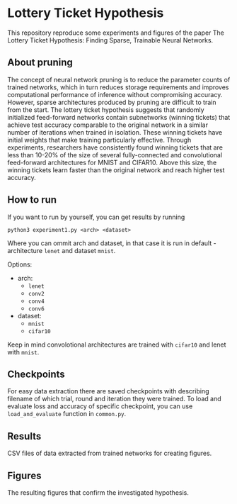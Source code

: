 # Lottery Ticket Hypothesis
This repository reproduce some experiments and figures of the paper The Lottery Ticket Hypothesis: Finding Sparse, Trainable Neural Networks.

## About pruning

The concept of neural network pruning is to reduce the parameter counts of trained networks, which in turn reduces storage requirements and improves computational performance of inference without compromising accuracy. However, sparse architectures produced by pruning are difficult to train from the start. The lottery ticket hypothesis suggests that randomly initialized feed-forward networks contain subnetworks (winning tickets) that achieve test accuracy comparable to the original network in a similar number of iterations when trained in isolation. These winning tickets have initial weights that make training particularly effective. Through experiments, researchers have consistently found winning tickets that are less than 10-20% of the size of several fully-connected and convolutional feed-forward architectures for MNIST and CIFAR10. Above this size, the winning tickets learn faster than the original network and reach higher test accuracy.

## How to run

If you want to run by yourself, you can get results by running

```
python3 experiment1.py <arch> <dataset>
```

Where you can ommit arch and dataset, in that case it is run in default - architecture `lenet` and dataset `mnist`.

Options:
- arch:
  - `lenet`
  - `conv2`
  - `conv4`
  - `conv6`
- dataset:
  - `mnist`
  - `cifar10`
  
Keep in mind convolotional architectures are trained with `cifar10` and lenet with `mnist`.

## Checkpoints

For easy data extraction there are saved checkpoints with describing filename of which trial, round and iteration they were trained.
To load and evaluate loss and accuracy of specific checkpoint, you can use `load_and_evaluate` function in `common.py`.

## Results

CSV files of data extracted from trained networks for creating figures.

## Figures

The resulting figures that confirm the investigated hypothesis.
